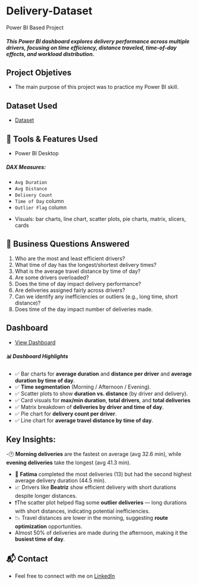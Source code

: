 # Delivery-Dataset
Power BI Based Project

##### This Power BI dashboard explores delivery performance across multiple drivers, focusing on time efficiency, distance traveled, time-of-day effects, and workload distribution.

## Project Objetives
  - The main purpose of this project was to practice my Power BI skill.
    
## Dataset Used
   - <a href="https://github.com/Salah-Adam/Delivery-Dataset/blob/main/Delivery-times_distance-1-.csv">Dataset</a>

## 🧠 Tools & Features Used
-  Power BI Desktop
##### DAX Measures:
  * `Avg Duration`
  * `Avg Distance`
  * `Delivery Count`
  * `Time of Day` column
  * `Outlier Flag` column
- Visuals: bar charts, line chart, scatter plots, pie charts, matrix, slicers, cards

## 🎯 Business Questions Answered
  1. Who are the most and least efficient drivers?
  2. What time of day has the longest/shortest delivery times?
  3. What is the average travel distance by time of day?
  4. Are some drivers overloaded?
  5. Does the time of day impact delivery performance?
  6.  Are deliveries assigned fairly across drivers?
  7.   Can we identify any inefficiencies or outliers (e.g., long time, short distance)?
  8.   Does time of the day impact number of deliveries made.

## Dashboard
- <a href="https://github.com/Salah-Adam/Delivery-Dataset/blob/main/dashboard.png">View Dashboard</a>

##### 📊 Dashboard Highlights
  - ✅ Bar charts for **average duration** and **distance per driver** and **average duration by time of day**.
  - ✅ **Time segmentation** (Morning / Afternoon / Evening).
  - ✅ Scatter plots to show **duration vs. distance** (by driver and delivery).
  - ✅ Card visuals for **max/min duration**, **total drivers**, and **total deliveries**
  - ✅ Matrix breakdown of **deliveries by driver and time of day**.
  - ✅ Pie chart for **delivery count per driver**.
  - ✅ Line chart for **average travel distance by time of day**.

## Key Insights:
  -🕑 **Morning deliveries** are the fastest on average (avg 32.6 min), while **evening deliveries** take the longest (avg 41.3 min).
  - 🚚 **Fatima** completed the most deliveries (13) but had the second highest average delivery duration (44.5 min).
  - 📈 Drivers like **Beatriz** show efficient delivery with short durations despite longer distances.
  - ❗The scatter plot helped flag some **outlier deliveries** — long durations with short distances, indicating potential inefficiencies.
  - 📉 Travel distances are lower in the morning, suggesting **route optimization** opportunities.
  - Almost 50% of deliveries are made during the afternoon, making it the **busiest time of day**.

## 📬 Contact
- Feel free to connect with me on [LinkedIn](https://www.linkedin.com/in/salah-ai-b99023248?utm_source=share&utm_campaign=share_via&utm_content=profile&utm_medium=android_app)


